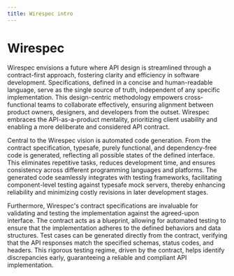 ```yaml
---
title: Wirespec intro
---
```


# Wirespec

Wirespec envisions a future where API design is streamlined through a contract-first approach, fostering clarity and efficiency in software development. Specifications, defined in a concise and human-readable language, serve as the single source of truth, independent of any specific implementation. This design-centric methodology empowers cross-functional teams to collaborate effectively, ensuring alignment between product owners, designers, and developers from the outset. Wirespec embraces the API-as-a-product mentality, prioritizing client usability and enabling a more deliberate and considered API contract.

Central to the Wirespec vision is automated code generation. From the contract specification, typesafe, purely functional, and dependency-free code is generated, reflecting all possible states of the defined interface. This eliminates repetitive tasks, reduces development time, and ensures consistency across different programming languages and platforms. The generated code seamlessly integrates with testing frameworks, facilitating component-level testing against typesafe mock servers, thereby enhancing reliability and minimizing costly revisions in later development stages.

Furthermore, Wirespec's contract specifications are invaluable for validating and testing the implementation against the agreed-upon interface. The contract acts as a blueprint, allowing for automated testing to ensure that the implementation adheres to the defined behaviors and data structures. Test cases can be generated directly from the contract, verifying that the API responses match the specified schemas, status codes, and headers. This rigorous testing regime, driven by the contract, helps identify discrepancies early, guaranteeing a reliable and compliant API implementation.
